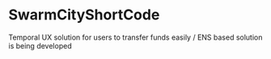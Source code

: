 # SwarmCityShortCode
Temporal UX solution for users to transfer funds easily / ENS based solution is being developed
